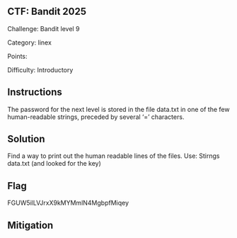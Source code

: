 ## CTF: Bandit 2025
Challenge: Bandit level 9

Category:  linex

Points:

Difficulty: Introductory

## Instructions
The password for the next level is stored in the file data.txt in one of the few human-readable strings, preceded by several ‘=’ characters.

## Solution
Find a way to print out the human readable lines of the files.
Use: Stirngs data.txt (and looked for the key)
 


## Flag
FGUW5ilLVJrxX9kMYMmlN4MgbpfMiqey


## Mitigation


